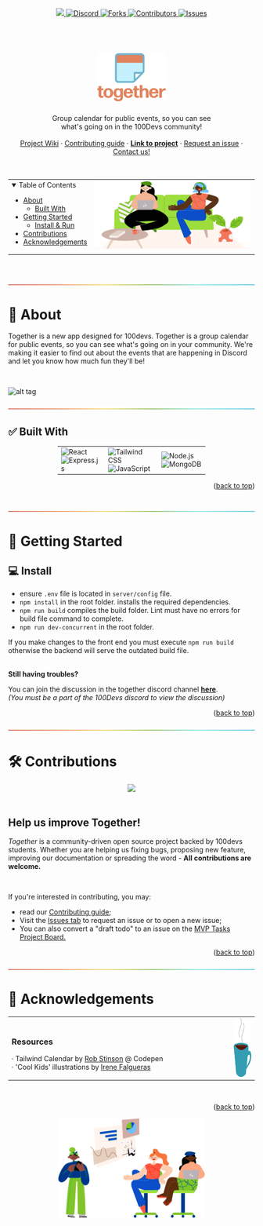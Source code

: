 <div align="center">
<a href="https://deploy.cyclic.sh/GH_LOGIN/GH_REPO">
    <img height="28px" src="https://deploy.cyclic.sh/button.svg" />
</a>
<a href="https://discord.com/channels/735923219315425401/1038482732633825442">
  <img height="28px" src="https://img.shields.io/badge/Discord-7289da?&logo=discord&logoColor=white" alt="Discord"/>
</a>
<a href="https://github.com/Caleb-Cohen/Together/network/members">
  <img height="28px" src="https://img.shields.io/github/forks/Caleb-Cohen/Together?color=6ca4cc" alt="Forks"/>
</a>
<a href="https://github.com/Caleb-Cohen/Together/contributors">
  <img height="28px" src="https://img.shields.io/github/contributors/Caleb-Cohen/Together?color=88bc10&logo=github&logoColor=white" alt="Contributors"/>
</a>
<a href="https://github.com/Caleb-Cohen/Together/issues">
  <img height="28px" src="https://img.shields.io/github/issues/Caleb-Cohen/Together" alt="Issues"/>
</a>
</div>

<br>
<br>

<h1 align="center">
  <a href="https://together.cyclic.app/">
    <img src="docs/images/logo.png" alt="Together logo" width="140">
  </a>
</h1>

<div align="center">
  Group calendar for public events, so you can see 
  <br/>
  what's going on in the 100Devs community!
  <br/>
  <br/>
  <a href="https://github.com/Caleb-Cohen/Together/wiki">Project Wiki</a>
  ·
  <a href="https://github.com/Caleb-Cohen/Together/blob/development/.github/CONTRIBUTING.md">Contributing guide</a>
  ·
  <a href="https://together.cyclic.app/"><strong>Link to project</strong></a>
  ·
  <a href="https://github.com/Caleb-Cohen/Together/issues">Request an issue</a>
  ·
  <a href="https://discord.com/channels/735923219315425401/1038482732633825442">Contact us!</a>
</div>


<br/>
<br/>


<div align="center" id="top">
<table>
  <tr>
    <td valign="top" style="width:30%">
      <details open="open">
  <summary>Table of Contents</summary>

  - [About](#-about)
    - [Built With](#-built-with)
  - [Getting Started](#-getting-started)
    - [Install & Run](#-install)
  - [Contributions](#-contributions)
  - [Acknowledgements](#-acknowledgements)

  </details>
    </td>
    <td valign="top" style="width:70%"><img src="docs/images/coolkidsstayinghome.png" alt="Two girls sitting on a sofa"/></td>
  </tr>
</table>
</div>


<br/>
<br/>

<div align='center'>
  <img src="docs/images/divider.png">
</div>

# 📢 About

Together is a new app designed for 100devs. Together is a group calendar for public events, so you can see what's going on in your community. We're making it easier to find out about the events that are happening in Discord and let you know how much fun they'll be!

<br/>

![alt tag](https://i.ibb.co/vVH3qjx/Screen-Shot-2022-11-05-at-12-13-17-PM.png)

<div align='center'>
  <img src="docs/images/divider.png">
</div>

## ✅ Built With

<div style="width:60%;margin:0 auto;" align="center">
  <table>
    <tr>
      <td valign="center">
      <img width="100%" title="React" src="https://img.shields.io/badge/React-0e062a?style=for-the-badge&logo=react&logoColor=61DAFB" alt="React"/>
      <img width="100%" title="Express" src="https://img.shields.io/badge/Express.js-404D59?style=for-the-badge" alt="Express.js"/>
      </td>
      <td valign="center">
       <img width="100%" title="Tailwind CSS" src="https://img.shields.io/badge/Tailwind_CSS-38B2AC?style=for-the-badge&logo=tailwind-css&logoColor=white" alt="Tailwind CSS"/>
       <img width="100%" title="JavaScript" src="https://img.shields.io/badge/JavaScript-F7DF1E?style=for-the-badge&logo=JavaScript&logoColor=white" alt="JavaScript"/>
      </td>
      <td valign="center">
       <img width="100%" title="Node.js" src="https://img.shields.io/badge/Node.js-90c53f?style=for-the-badge&logo=node.js&logoColor=white" alt="Node.js"/>
       <img width="100%" title="MongoDB" src="https://img.shields.io/badge/MongoDB-4EA94B?style=for-the-badge&logo=mongodb&logoColor=white" alt="MongoDB"/>
      </td>
    </tr>
  </table>
</div>

<p align="right">(<a href="#top">back to top</a>)</p>


<br>
<div align='center'>
  <img src="docs/images/divider.png">
</div>

# 🚀 Getting Started
## 💻 Install

- ensure `.env` file is located in `server/config` file.
- `npm install` in the root folder. installs the required dependencies.
- `npm run build` compiles the build folder. Lint must have no errors for build file command to complete. 
- `npm run dev-concurrent` in the root folder.

If you make changes to the front end you must execute `npm run build` otherwise the backend will serve the outdated build file.

<br>
<strong>Still having troubles?</strong>

You can join the discussion in the together discord channel <strong>[here](https://discord.com/channels/735923219315425401/1038482732633825442)</strong>.
<br>
*(You must be a part of the 100Devs discord to view the discussion)*
<p align="right">(<a href="#top">back to top</a>)</p>


<div align='center'>
  <img src="docs/images/divider.png">
</div>

# 🛠️ Contributions

<div align="center"
  <a href="https://github.com/Caleb-Cohen/Together/graphs/contributors">
    <img src="https://contrib.rocks/image?repo=Caleb-Cohen/Together&max=100"/>
  </a> 
</div>


<br>

## Help us improve Together!

<em>Together</em> is a community-driven open source project backed by 100devs students. Whether you are helping us fixing bugs, proposing new feature, improving our documentation or spreading the word - <strong>All contributions are welcome.</strong>

<br>

If you're interested in contributing, you may:
* read our [Contributing guide](.github/CONTRIBUTING.md);
* Visit the [Issues tab](https://github.com/Caleb-Cohen/Together/issues) to request an issue or to open a new issue;
* You can also convert a "draft todo" to an issue on the [MVP Tasks Project Board.](https://github.com/users/Caleb-Cohen/projects/1/views/1)

<p align="right">(<a href="#top">back to top</a>)</p>



<div align='center'>
  <img src="docs/images/divider.png">
</div>

# 📌 Acknowledgements

<div align="center">
<table>
  <tr>
    <td valign="center">
     <h3>Resources</h3>
        · Tailwind Calendar by <a href="https://codepen.io/robstinson/pen/BaKOZry">Rob Stinson</a> @ Codepen
        <br>
        · 'Cool Kids' illustrations by <a href="https://blush.design/artists/iDxEJwP2Ha4IrbT6bF88/irene-falgueras">Irene Falgueras</a>
    </td>
    <td valign="center" style="width:10%"><img height="120px" src="docs/images/mug.png" alt="Mug"/></td>
  </tr>
</table>
</div>


<br/>
<p align="right">(<a href="#top">back to top</a>)</p>
<div align="center">
  <img width="60%" src="docs/images/coolkidspitchmeeting.png" alt="Two girls sitting on a sofa"/>
</div>

